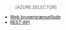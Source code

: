 > [AZURE.SELECTOR]
- [Web brugergrænseflade](../articles/hdinsight/hdinsight-hadoop-manage-ambari.md)
- [REST-API](../articles/hdinsight/hdinsight-hadoop-manage-ambari-rest-api.md)